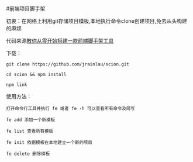 #前端项目脚手架

初衷：在网络上利用git存储项目模板,本地执行命令clone创建项目,免去从头构建的麻烦

代码来源[教你从零开始搭建一款前端脚手架工具](https://segmentfault.com/a/1190000006190814)

下载：

```
git clone https://github.com/jrainlau/scion.git

cd scion && npm install

npm link
```

使用方法：

```
打开命令行工具并执行 fe 或者 fe -h 可以查看所有命令及简写

fe add 添加一个新模板

fe list 查看所有模板

fe init 依据模板在本地建立一个新的项目

fe delete 删除模板
```